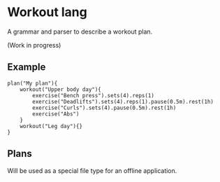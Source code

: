 # Workout lang

A grammar and parser to describe a workout plan.

(Work in progress)

## Example

```workoutlang
plan("My plan"){
    workout("Upper body day"){
        exercise("Bench press").sets(4).reps(1)
        exercise("Deadlifts").sets(4).reps(1).pause(0.5m).rest(1h)
        exercise("Curls").sets(4).pause(0.5m).rest(1h)
        exercise("Abs")
    }
    workout("Leg day"){}
}
```

## Plans

Will be used as a special file type for an offline application.